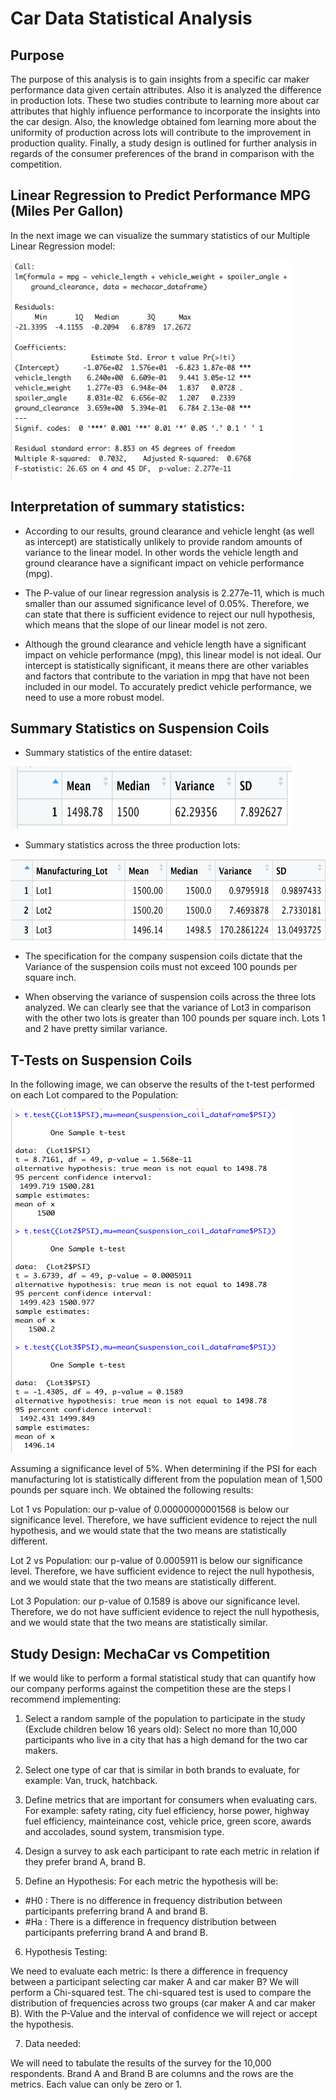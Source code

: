 # Car Data Statistical Analysis

## Purpose

The purpose of this analysis is to gain insights from a specific car maker performance data given certain attributes.  Also it is analyzed the difference in production lots.  These two studies contribute to learning more about car attributes that highly influence performance to incorporate the insights into the car design.  Also, the knowledge obtained fom learning more about the uniformity of production across lots will contribute to the improvement in production quality. Finally, a study design is outlined for further analysis in regards of the consumer preferences of the brand in comparison with the competition.

## Linear Regression to Predict Performance MPG (Miles Per Gallon)


In the next image we can visualize the summary statistics of our Multiple Linear Regression model:





<img src= "https://github.com/NataliaVelasquez18/Car_Data_Statistical_Analysis/blob/main/Screenshots/multiple_linear_regression_mpg.png" width="450" height="350" />




## Interpretation of summary statistics:

* According to our results, ground clearance and vehicle lenght (as well as intercept) are statistically unlikely to provide random amounts of variance to the linear model. In other words the vehicle length and ground clearance have a significant impact on vehicle performance (mpg). 


* The P-value of our linear regression analysis is 2.277e-11, which is much smaller than our assumed significance level of 0.05%. Therefore, we can state that there is sufficient evidence to reject our null hypothesis, which means that the slope of our linear model is not zero.


* Although the ground clearance and vehicle length have a significant impact on vehicle performance (mpg), this linear model is not ideal. Our intercept is statistically significant, it means there are other variables and factors that contribute to the variation in mpg that have not been included in our model. To accurately predict vehicle performance, we need to use a more robust model.



## Summary Statistics on Suspension Coils


* Summary statistics of the entire dataset:



<img src= "https://github.com/NataliaVelasquez18/Car_Data_Statistical_Analysis/blob/main/Screenshots/total_summary.png" width="450" height="100" />




* Summary statistics across the three production lots:



<img src= "https://github.com/NataliaVelasquez18/Car_Data_Statistical_Analysis/blob/main/Screenshots/lot_summary.png" width="550" height="130" />


* The specification for the company suspension coils dictate that the Variance of the suspension coils must not exceed 100 pounds per square inch. 

* When observing the variance of suspension coils across the three lots analyzed.  We can clearly see that the variance of Lot3 in comparison with the other two lots is greater than 100 pounds per square inch.  Lots 1 and 2 have pretty similar variance.


## T-Tests on Suspension Coils


In the following image, we can observe the results of the t-test performed on each Lot compared to the Population:



<img src= "https://github.com/NataliaVelasquez18/Car_Data_Statistical_Analysis/blob/main/Screenshots/t-test.png" width="450" height="550" />



Assuming a significance level of 5%. When determining if the PSI for each manufacturing lot is statistically different from the population mean of 1,500 pounds per square inch.  We obtained the following results:

Lot 1 vs Population: our p-value of 0.00000000001568 is below our significance level. Therefore, we have sufficient evidence to reject the null hypothesis, and we would state that the two means are statistically different.

Lot 2 vs Population: our p-value of 0.0005911 is below our significance level. Therefore, we have sufficient evidence to reject the null hypothesis, and we would state that the two means are statistically different.

Lot 3 Population: our p-value of 0.1589 is above our significance level. Therefore, we do not have sufficient evidence to reject the null hypothesis, and we would state that the two means are statistically similar.


## Study Design: MechaCar vs Competition

If we would like to perform a formal statistical study that can quantify how our company performs against the competition these are the steps I recommend implementing:

1. Select a random sample of the population to participate in the study (Exclude children below 16 years old): Select no more than 10,000 participants who live in a city that has a high demand for the two car makers.

2. Select one type of car that is similar in both brands to evaluate, for example: Van, truck, hatchback.

3. Define metrics that are important for consumers when evaluating cars.  For example: safety rating, city fuel efficiency, horse power, highway fuel efficiency, mainteinance cost, vehicle price, green score, awards and accolades, sound system, transmision type.

4. Design a survey to ask each participant to rate each metric in relation if they prefer brand A, brand B. 

5. Define an Hypothesis:  For each metric the hypothesis will be:

* #H0 : There is no difference in frequency distribution between participants preferring brand A and brand B.
* #Ha : There is a difference in frequency distribution between participants preferring brand A and brand B.

6. Hypothesis Testing:

We need to evaluate each metric: Is there a difference in frequency between a participant selecting car maker A and car maker B? We will perform a Chi-squared test.  The chi-squared test is used to compare the distribution of frequencies across two groups (car maker A and car maker B).  With the P-Value and the interval of confidence we will reject or accept the hypothesis.

7. Data needed: 

We will need to tabulate the results of the survey for the 10,000 respondents. Brand A and Brand B are columns and the rows are the metrics.  Each value can only be zero or 1.




